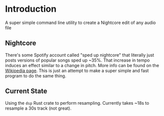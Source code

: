# Introduction

A super simple command line utility to create a Nightcore edit of any audio file

## Nightcore

There's some Spotify account called "sped up nightcore" that literally just posts versions of 
popular songs sped up ~35%. That increase in tempo induces an effect similar to a change in pitch. 
More info can be found on the [Wikipedia page](https://en.wikipedia.org/wiki/Nightcore).
This is just an attempt to make a super simple and fast program to do the same thing.

## Current State

Using the `dsp` Rust crate to perform resampling. Currently takes ~18s to resample a 30s track (not great).